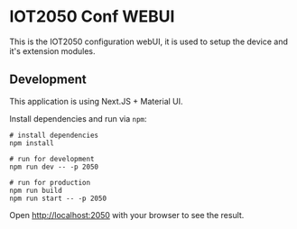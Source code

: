 # IOT2050 Conf WEBUI

This is the IOT2050 configuration webUI, it is used to setup the device and it's
extension modules.

## Development 

This application is using Next.JS + Material UI.

Install dependencies and run via `npm`:

```shell
# install dependencies
npm install

# run for development
npm run dev -- -p 2050

# run for production
npm run build
npm run start -- -p 2050
```

Open [http://localhost:2050](http://localhost:2050) with your browser to see the
result.
